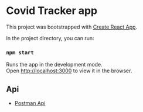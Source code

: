 # Covid Tracker app

This project was bootstrapped with [Create React App](https://github.com/facebook/create-react-app).


In the project directory, you can run:

### `npm start`

Runs the app in the development mode.<br />
Open [http://localhost:3000](http://localhost:3000) to view it in the browser.

## Api
- [Postman Api](https://documenter.getpostman.com/view/10724784/SzYXXKmA?version=latest)